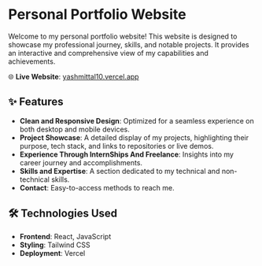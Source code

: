 # Personal Portfolio Website

Welcome to my personal portfolio website! This website is designed to showcase my professional journey, skills, and notable projects. It provides an interactive and comprehensive view of my capabilities and achievements.

🌐 **Live Website**: [yashmittal10.vercel.app](https://yashmittal10.vercel.app/)

## ✨ Features
- **Clean and Responsive Design**: Optimized for a seamless experience on both desktop and mobile devices.
- **Project Showcase**: A detailed display of my projects, highlighting their purpose, tech stack, and links to repositories or live demos.
- **Experience Through InternShips And Freelance**: Insights into my career journey and accomplishments.
- **Skills and Expertise**: A section dedicated to my technical and non-technical skills.
- **Contact**: Easy-to-access methods to reach me.

## 🛠️ Technologies Used
- **Frontend**: React, JavaScript
- **Styling**:  Tailwind CSS
- **Deployment**: Vercel
